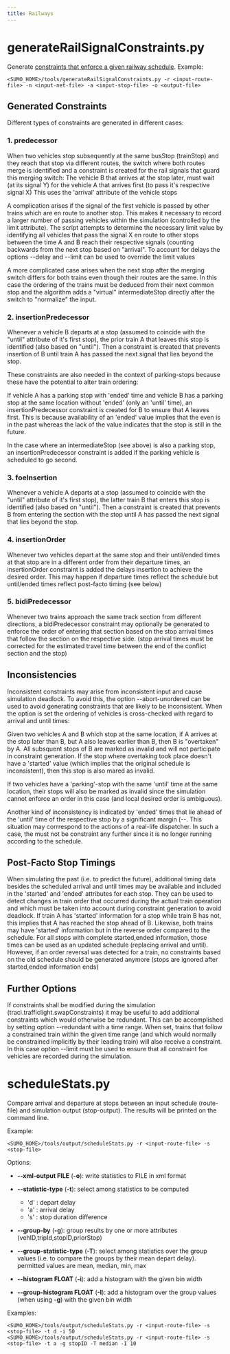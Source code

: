 ```yaml
---
title: Railways
---
```


# generateRailSignalConstraints.py

Generate [constraints that enforce a given railway schedule](../Simulation/Railways.md#schedule_constraints). 
Example:

```
<SUMO_HOME>/tools/generateRailSignalConstraints.py -r <input-route-file> -n <input-net-file> -a <input-stop-file> -o <output-file>
```

## Generated Constraints

Different types of constraints are generated in different cases:

### 1. predecessor
When two vehicles stop subsequently at the same busStop (trainStop) and they reach that stop
via different routes, the switch where both routes merge is identified and a
constraint is created for the rail signals that guard this merging switch:
    The vehicle B that arrives at the stop later, must wait (at its signal Y)
    for the vehicle A that arrives first (to pass it's respective signal X)
    This uses the 'arrival' attribute of the vehicle stops

A complication arises if the signal of the first vehicle is passed by other
trains which are en route to another stop. This makes it necessary to record a
larger number of passing vehicles within the simulation (controlled by the
limit attribute). The script attempts to determine the necessary limit value by
identifying all vehicles that pass the signal X en route to other stops between
the time A and B reach their respective signals (counting backwards from the
next stop based on "arrival". To account for delays the
options --delay and --limit can be used to override the limit values

A more complicated case arises when the next stop after the merging switch differs for
both trains even though their routes are the same. In this case the ordering of
the trains must be deduced from their next common stop and the algorithm adds
a "virtual" intermediateStop directly after the switch to "normalize" the input.

### 2. insertionPredecessor
Whenever a vehicle B departs at a stop (assumed to coincide with the "until"
attribute of it's first stop), the prior train A that leaves this stop is
identified (also based on "until"). Then a constraint is created that prevents
insertion of B until train A has passed the next signal that lies beyond the
stop.

These constraints are also needed in the context of parking-stops because these
have the potential to alter train ordering:

If vehicle A has a parking stop with 'ended' time and vehicle B has a
parking stop at the same location without 'ended' (only an 'until' time),
an insertionPredecessor constraint is created for B to ensure that A leaves
first. This is because availability of an 'ended' value implies that the even is
in the past whereas the lack of the value indicates that the stop is still in
the future.

In the case where an intermediateStop (see above) is also a parking stop, an
insertionPredecessor constraint is added if the parking vehicle is scheduled to
go second.

### 3. foeInsertion
Whenever a vehicle A departs at a stop (assumed to coincide with the "until"
attribute of it's first stop), the latter train B that enters this stop is
identified (also based on "until"). Then a constraint is created that prevents
B from entering the section with the stop until A has passed the next signal that lies beyond the
stop.

### 4. insertionOrder
Whenever two vehicles depart at the same stop and their until/ended times at that stop
are in a different order from their departure times, an insertionOrder constraint
is added the delays insertion to achieve the desired order.
This may happen if departure times reflect the schedule
but until/ended times reflect post-facto timing (see below)

### 5. bidiPredecessor
Whenever two trains approach the same track section from different directions, a bidiPredecessor
constraint may optionally be generated to enforce the order of entering that section based on the
stop arrival times that follow the section on the respective side.
(stop arrival times must be corrected for the estimated travel time between the end of the conflict section
and the stop)

## Inconsistencies

Inconsistent constraints may arise from inconsistent input and cause simulation
deadlock. To avoid this, the option --abort-unordered can be used to avoid
generating constraints that are likely to be inconsistent.
When the option is set the ordering of vehicles is cross-checked with regard to
arrival and until times:

Given two vehicles A and B which stop at the same location, if A arrives at the
stop later than B, but A also leaves earlier than B, then B is "overtaken" by A.
All subsquent stops of B are marked as invalid and will not
participate in constraint generation. If the stop where overtaking took place
doesn't have a 'started' value (which implies that the original schedule is
inconsistent), then this stop is also mared as invalid.

If two vehicles have a 'parking'-stop with the same 'until' time at the same
location, their stops will also be marked as invalid since the simulation cannot
enforce an order in this case (and local desired order is ambiguous).

Another kind of inconsistency is indicated by 'ended' times that lie ahead of
the 'until' time of the respective stop by a significant margin (--.
This situation may corrrespond to the actions of
a real-life dispatcher. In such a case, the must not be constraint any further
since it is no longer running according to the schedule.

## Post-Facto Stop Timings

When simulating the past (i.e. to predict the future), additional timing data
besides the scheduled arrival and until times may be available and included in
the 'started' and 'ended' attributes for each stop.
They can be used to detect changes in train order that occurred during the actual
train operation and which must be taken into account during constraint
generation to avoid deadlock.
If train A has 'started' information for a
stop while train B has not, this implies that A has reached the stop ahead of B.
Likewise, both trains may have 'started' information but in the reverse order
compared to the schedule.
For all stops with complete started,ended information, those times can be used
as an updated schedule (replacing arrival and until). However, if an order
reversal was detected for a train, no constraints based on the old schedule
should be generated anymore (stops are ignored after started,ended information ends)

## Further Options 
If constraints shall be modified during the simulation (traci.trafficlight.swapConstraints)
it may be useful to add additional constraints which would otherwise be
redundant. This can be accomplished by setting option --redundant with a time
range. When set, trains that follow a constrained train within the given time
range (and which would normally be constrained implicitly by their leading
train) will also receive a constraint. In this case option --limit must be used
to ensure that all constraint foe vehicles are recorded during the simulation.



# scheduleStats.py

Compare arrival and departure at stops between an input schedule (route-file) and
simulation output (stop-output). The results will be printed on the command line.

Example:
```
<SUMO_HOME>/tools/output/scheduleStats.py -r <input-route-file> -s <stop-file>
```

Options:

- **--xml-output FILE** (**-o**): write statistics to FILE in xml format
- **--statistic-type** (**-t**): select among statistics to be computed
  - 'd' : depart delay
  - 'a' : arrival delay
  - 's' : stop duration difference
  
- **--group-by** (**-g**): group results by one or more attributes (vehID,tripId,stopID,priorStop)
- **--group-statistic-type** (**-T**): select among statistics over the group values (i.e. to compare the groups by their mean depart delay). permitted values are mean, median, min, max
- **--histogram FLOAT** (**-i**): add a histogram with the given bin width
- **--group-histogram FLOAT** (**-I**): add a histogram over the group values (when using **-g**) with the given bin width

Examples:
```
<SUMO_HOME>/tools/output/scheduleStats.py -r <input-route-file> -s <stop-file> -t d -i 50
<SUMO_HOME>/tools/output/scheduleStats.py -r <input-route-file> -s <stop-file> -t a -g stopID -T median -I 10
```
